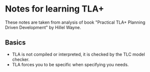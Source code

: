 # Notes for learning TLA+

These notes are taken from analysis of book "Practical TLA+ Planning Driven Development" by Hillel Wayne.

## Basics

- TLA is not compiled or interpreted, it is checked by the TLC model checker.
- TLA forces you to be specific when specifying you needs.
